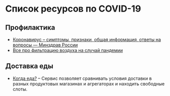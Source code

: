 # Список ресурсов по COVID-19

## Профилактика
* [Коронавирус – симптомы, признаки, общая информация, ответы на вопросы — Минздрав России](https://covid19.rosminzdrav.ru/)
* [Все про фильтрацию воздуха на случай пандемии](https://habr.com/ru/post/487176/)  

## Доставка еды
* [Когда еда?](https://kogdaeda.today/) – Сервис позволяет сравнивать условия доставки в разных продуктовых магазинах и агрегаторах и находить свободные слоты. 